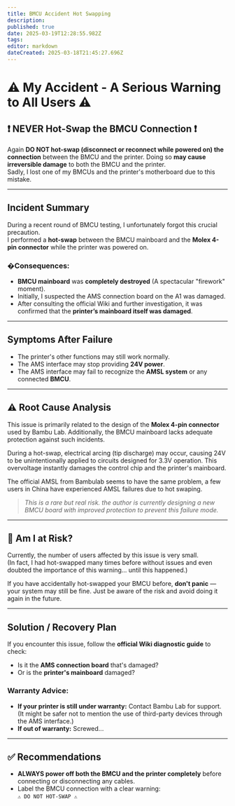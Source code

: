 ```yaml
---
title: BMCU Accident Hot Swapping
description: 
published: true
date: 2025-03-19T12:28:55.982Z
tags: 
editor: markdown
dateCreated: 2025-03-18T21:45:27.696Z
---
```


# ⚠️ My Accident - A Serious Warning to All Users ⚠️

## ❗ NEVER Hot-Swap the BMCU Connection ❗
Again **DO NOT hot-swap (disconnect or reconnect while powered on) the connection** between the BMCU and the printer.
Doing so **may cause irreversible damage** to both the BMCU and the printer.  
Sadly, I lost one of my BMCUs and the printer's motherboard due to this mistake.

---

## Incident Summary
During a recent round of BMCU testing, I unfortunately forgot this crucial precaution.  
I performed a **hot-swap** between the BMCU mainboard and the **Molex 4-pin connector** while the printer was powered on.

### �Consequences:
- **BMCU mainboard** was **completely destroyed** (A spectacular "firework" moment).
- Initially, I suspected the AMS connection board on the A1 was damaged.
- After consulting the official Wiki and further investigation, it was confirmed that the **printer’s mainboard itself was damaged**.

---

## Symptoms After Failure
- The printer's other functions may still work normally.
- The AMS interface may stop providing **24V power**.
- The AMS interface may fail to recognize the **AMSL system** or any connected **BMCU**.

---

## ⚠️ Root Cause Analysis
This issue is primarily related to the design of the **Molex 4-pin connector** used by Bambu Lab. Additionally, the BMCU mainboard lacks adequate protection against such incidents.

During a hot-swap, electrical arcing (tip discharge) may occur, causing 24V to be unintentionally applied to circuits designed for 3.3V operation. This overvoltage instantly damages the control chip and the printer's mainboard.

The official AMSL from Bambulab seems to have the same problem, a few users in China have experienced AMSL failures due to hot swaping.

> *This is a rare but real risk. the author is currently designing a new BMCU board with improved protection to prevent this failure mode.*

---

## 🤔 Am I at Risk?
Currently, the number of users affected by this issue is very small.  
(In fact, I had hot-swapped many times before without issues and even doubted the importance of this warning... until this happened.)  

If you have accidentally hot-swapped your BMCU before, **don't panic** — your system may still be fine. Just be aware of the risk and avoid doing it again in the future.

---

## Solution / Recovery Plan
If you encounter this issue, follow the **official Wiki diagnostic guide** to check:
- Is it the **AMS connection board** that's damaged?
- Or is the **printer's mainboard** damaged?

### Warranty Advice:
- **If your printer is still under warranty:** Contact Bambu Lab for support. (It might be safer not to mention the use of third-party devices through the AMS interface.)
- **If out of warranty:** Screwed...

---

## ✅ Recommendations
- **ALWAYS power off both the BMCU and the printer completely** before connecting or disconnecting any cables.
- Label the BMCU connection with a clear warning:  
  `⚠️ DO NOT HOT-SWAP ⚠️`

